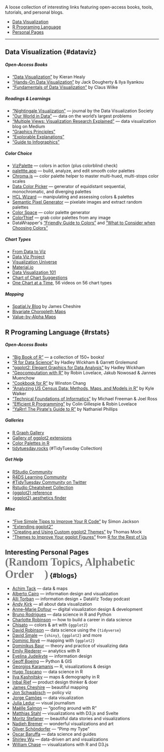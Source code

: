 A loose collection of interesting links featuring open-access books, tools, tutorials, and personal blogs.

* [Data Visualization](#dataviz)
* [R Programing Language](#rstats)
* [Personal Pages](#blogs)

<hr>

## Data Visualization {#dataviz}

##### Open-Access Books

* <a href="https://socviz.co/" target="_blank">“Data Visualization”</a> by Kieran Healy
* <a href="https://handsondataviz.org/" target="_blank">“Hands-On Data Visualization”</a> by Jack Dougherty & Ilya Ilyankou
* <a href="https://serialmentor.com/dataviz/" target="_blank">“Fundamentals of Data Visualization”</a> by Claus Wilke


##### Readings & Learnings

* <a href="https://nightingaledvs.com/" target="_blank">“Nightingale Visualization”</a> — journal by the Data Visualization Society
* <a href="https://ourworldindata.org/blog" target="_blank">“Our World in Data”</a> — data on the world’s largest problems
* <a href="https://medium.com/multiple-views-visualization-research-explained" target="_blank">“Multiple Views: Visualization Research Explained”</a> — data visualization blog on Medium
* <a href="https://graphicsprinciples.github.io/" target="_blank">“Graphics Principles”</a>
* <a href="https://explorabl.es/" target="_blank">“Explorable Explanations”</a>
* <a href="https://www.businesspundit.com/guide-to-infographics/" target="_blank">“Guide to Infographics”</a>


##### Color Choice

* <a href="https://projects.susielu.com/viz-palette" target="_blank">VizPalette</a> — colors in action (plus colorblind check)
* <a href="https://palettte.app/" target="_blank">palettte.app</a> — build, analyze, and edit smooth color palettes
* <a href="https://gka.github.io/palettes" target="_blank">Chroma.js</a> — color palette helper to master multi-hued, multi-stops color scales
* <a href="https://learnui.design/tools/data-color-picker.html" target="_blank">Data Color Picker</a> — generator of equidistant sequential, monochromatic, and diverging palettes
* <a href="http://hclwizard.org/" target="_blank">HCL Wizard</a> — manipulating and assessing colors & palettes
* <a href="https://demo.appsilon.com/apps/pixelator/" target="_blank">Semantic Pixel Generator</a> — pixelate images and  extract random palettes
* <a href="https://mycolor.space/" target="_blank">Color Space</a> — color palette generator
* <a href="https://lokeshdhakar.com/projects/color-thief/" target="_blank">ColorThief</a> — grab color palettes from any image
* DataWrapper's <a href="https://blog.datawrapper.de/colorguide/" target="_blank">“Friendly Guide to Colors”</a> and <a href="https://blog.datawrapper.de/colors/" target="_blank">“What to Consider when Choosing Colors”</a>


##### Chart Types

* <a href="https://www.data-to-viz.com/" target="_blank">From Data to Viz</a>
* <a href="https://datavizproject.com/" target="_blank">Data Viz Project</a>
* <a href="http://visualizationuniverse.com/charts/" target="_blank">Visualization Universe</a>
* <a href="https://material.io/design/communication/data-visualization.html" target="_blank">Material.io</a>
* <a href="https://blog.hubspot.com/marketing/types-of-graphs-for-data-visualization" target="_blank">Data Visualization 101</a>
* <a href="https://extremepresentation.typepad.com/files/choosing-a-good-chart-09.pdf" target="_blank">Chart of Chart Suggestions</a>
* <a href="https://www.youtube.com/playlist?list=PLfv89tPxlTiVIrwuSBCISiBaGSH1CJR5-" target="_blank">One Chart at a Time</a>, 56 videos on 56 chart types


##### Mapping

* <a href="http://spatial.ly/" target="_blank">Spatial.ly Blog</a> by James Cheshire
* <a href="http://www.joshuastevens.net/cartography/make-a-bivariate-choropleth-map/" target="_blank">Bivariate Choropleth Maps</a>
* <a href="http://andywoodruff.com/blog/value-by-alpha-maps/" target="_blank">Value-by-Alpha Maps</a>



## R Programing Language {#rstats}

##### Open-Access Books

* <a href="https://www.bigbookofr.com/" target="_blank">“Big Book of R”</a> — a collection of 150+ books!
* <a href="https://r4ds.had.co.nz/" target="_blank">“R for Data Science”</a> by Hadley Wickham & Garrett Grolemund
* <a href="https://ggplot2-book.org" target="_blank">“ggplot2: Elegant Graphics for Data Analysis”</a> by Hadley Wickham 
* <a href="https://geocompr.robinlovelace.net/index.html" target="_blank">“Geocomputation with R”</a> by Robin Lovelace, Jakub Nowosad & Jannes Muenchow
* <a href="http://www.cookbook-r.com/" target="_blank">“Cookbook for R”</a> by Winston Chang
* <a href="https://walker-data.com/census-r/" target="_blank">“Analyzing US Census Data: Methods, Maps, and Models in R”</a> by Kyle Walker
* <a href="https://info201.github.io/" target="_blank">“Technical Foundations of Informatics”</a> by Michael Freeman & Joel Ross
* <a href="https://bookdown.org/csgillespie/efficientR/" target="_blank">“Efficient R Programming”</a> by Colin Gillespie & Robin Lovelace
* <a href="https://bookdown.org/ndphillips/YaRrr/" target="_blank">“YaRrr! The Pirate's Guide to R”</a> by Nathaniel Phillips

##### Galleries

* <a href="https://www.r-graph-gallery.com/" target="_blank">R Graph Gallery</a>
* <a href="https://exts.ggplot2.tidyverse.org/" target="_blank">Gallery of ggplot2 extensions</a>
* <a href="https://github.com/EmilHvitfeldt/r-color-palettes/" target="_blank">Color Palettes in R</a>
* <a href="http://tidytuesday.rocks/" target="_blank">tidytuesday.rocks</a> (#TidyTuesday Collection)


##### Get Help

* <a href="https://wwww.community.rstudio.com" target="_blank">RStudio Community</a>
* <a href="https://www.rfordatasci.com" target="_blank">R4DS Learning Community</a>
* <a href="https://twitter.com/hashtag/tidytuesday?lang=en" target="_blank">#TidyTuesday Community on Twitter</a>
* <a href="https://www.rstudio.com/resources/cheatsheets/" target="_blank">Rstudio Cheatsheet Collection</a>
* <a href="https://ggplot2.tidyverse.org/reference/" target="_blank">{ggplot2} reference</a>
* <a href="https://ggplot2tor.com/aesthetics/" target="_blank">{ggplot2} aesthetics finder</a>


##### Misc

* <a href="https://drsimonj.svbtle.com/five-simple-tricks-to-improve-your-r-code" target="_blank">“Five Simple Tipps to Improve Your R Code”</a> by Simon Jackson
* <a href="https://exts.ggplot2.tidyverse.org/gallery/" target="_blank">“Extending ggplot2”</a>
* <a href="https://themockup.blog/posts/2020-12-26-creating-and-using-custom-ggplot2-themes/" target="_blank">“Creating and Using Custom ggplot2 Themes”</a> by Thomas Mock
* <a href="https://rfortherestofus.com/2019/08/themes-to-improve-your-ggplot-figures/" target="_blank">“Themes to Improve Your ggplot Figures”</a> from <a href="https://rfortherestofus.com/" target="_blank">R for the Rest of Us</a> 



## Interesting Personal Pages<br><span style='font-family:"Cabinet Grotesk";font-weight:800;font-size:2.2rem;color:#777;'>(Random Topics, Alphabetic Order 🤷)</span> {#blogs}


* <a href="https://www.achim-tack.org/" target="_blank">Achim Tack</a> — data & maps
* <a href="http://www.thefunctionalart.com/" target="_blank">Alberto Cairo</a> — information design and visualization
* <a href="https://www.allitorban.com/" target="_blank">Alli Torban</a> — information design + DataViz Today podcast
* <a href="https://www.visualisingdata.com/blog/" target="_blank">Andy Kirk</a> — all about data visualization
* <a href="https://www.delightfuldata.art/" target="_blank">Anne–Marie Dofour</a> — digital visualization design & development
* <a href="https://www.brodrigues.co/" target="_blank">Bruno Rodrigues</a> — data science in R and Python
* <a href="https://hookedondata.org/" target="_blank">Charlotte Robinson</a> — how to build a career in data science
* <a href="https://chichacha.netlify.com/" target="_blank">Chisato</a> — colors & art with `{ggplot2}`
* <a href="http://varianceexplained.org/" target="_blank">David Robinson</a> — data science using the `{tidyverse}`
* <a href="https://davidsmale.netlify.com/" target="_blank">David Smale</a> — `{shiny}`, `{ggplot2}` and more
* <a href="https://dominicroye.github.io/en/" target="_blank">Dominic Royé</a> — mapping with `{ggplot2}`
* <a href="http://do.minik.us/" target="_blank">Dominikus Baur</a> — theory and practice of visualizing data
* <a href="https://emilyriederer.netlify.app/" target="_blank">Emily Riederer</a> — analytics with R
* <a href="https://www.evelinajudeikyte.com/" target="_blank">Evelina Judeikyte</a> — information design
* <a href="https://geoffboeing.com" target="_blank">Geoff Boeing</a> — Python & GIS
* <a href="https://karaman.is/" target="_blank">Georgios Karamanis</a> — R, visualizations & design
* <a href="https://toscano84.github.io/" target="_blank">Hugo Toscano</a> — data science in R
* <a href="https://ikashnitsky.github.io/" target="_blank">Ilya Kashnitsky</a> — maps & demography in R
* <a href="https://www.inbal-rief.com/" target="_blank">Inbal Rief</a> — product design thinker & doer
* <a href="https://spatial.ly/" target="_blank">James Cheshire</a> — beautiful mapping
* <a href="https://policyviz.com/blog" target="_blank">Jon Schwabisch</a> — policy viz
* <a href="https://wisevis.com/" target="_blank">Jorge Camões</a> — data visualization
* <a href="https://julialedur.com.br/work-english" target="_blank">Julia Ledur</a> — visual journalism
* <a href="https://masalmon.eu/" target="_blank">Maëlle Salmon</a> — “goofing around with R”
* <a href="https://www.higsch.com/" target="_blank">Matthias Stahl</a> — visualizations with D3.js and Svelte
* <a href="https://truth-and-beauty.net/" target="_blank">Moritz Stefaner</a> — beautiful data stories and visualizations
* <a href="https://www.visualcinnamon.com" target="_blank">Nadieh Bremer</a> — wonderful visualizations and art
* <a href="https://pimpmytype.com/articles/" target="_blank">Oliver Schöndorfer</a> — “Pimp my Type”
* <a href="https://oscarbaruffa.com/" target="_blank">Oscar Baruffa</a> — data science and guides
* <a href="https://shirleywu.studio/" target="_blank">Shirley Wu</a> — data-driven art and visualizations
* <a href="https://www.williamrchase.com/" target="_blank">William Chase</a> — visualizations with R and D3.js





